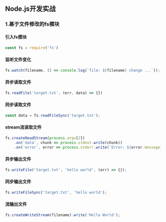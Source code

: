 ## Node.js开发实战

### 1.基于文件修改的fs模块

#### 引入fs模块
``` js
const fs = require('fs')

```
#### 监听文件变化
``` js
fs.watch(filename, () => console.log(`file: ${filename} change ...`));
```

#### 异步读取文件
``` js
fs.readFile('target.txt', (err, data) => {})
```

#### 同步读取文件
``` js
const data = fs.readFileSync('target.txt');
```

#### stream流读取文件
``` js
fs.createReadStream(process.argv[2])
    .on('data', chunk => process.stdout.write(chunk))
    .on('error', error => process.stderr.write(`Error: ${error.message}\n`));
```

#### 异步输出文件
``` js
fs.writeFile('target.txt', 'hello world', (err) => {});
```

#### 同步输出文件
``` js
fs.writeFileSync('target.txt', 'hello world');
```

#### 流输出文件
``` js
fs.createWriteStream(filename).write('Hello World');
```